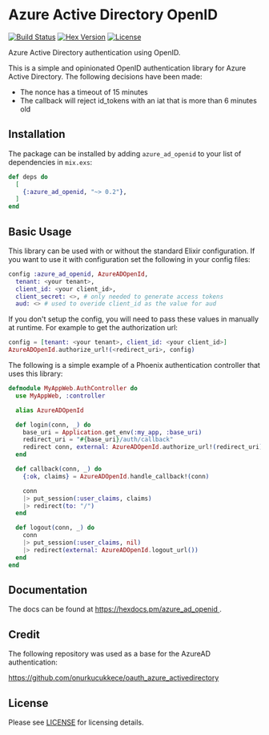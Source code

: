 # Azure Active Directory OpenID

[![Build Status](https://travis-ci.org/whossname/azure_ad_openid.svg?branch=master)](https://travis-ci.org/whossname/azure_ad_openid)
[![Hex Version](https://img.shields.io/hexpm/v/azure_ad_openid.svg)](https://hex.pm/packages/azure_ad_openid)
[![License](http://img.shields.io/badge/license-MIT-brightgreen.svg)](http://opensource.org/licenses/MIT)


Azure Active Directory authentication using OpenID.

This is a simple and opinionated OpenID authentication library for Azure Active Directory.
The following decisions have been made:

- The nonce has a timeout of 15 minutes
- The callback will reject id_tokens with an iat that is more than 6 minutes old

## Installation

The package can be installed by adding `azure_ad_openid` to your list of dependencies in `mix.exs`:

```elixir
def deps do
  [
    {:azure_ad_openid, "~> 0.2"},
  ]
end
```

## Basic Usage

This library can be used with or without the standard Elixir configuration. If you want to
use it with configuration set the following in your config files:

```elixir
config :azure_ad_openid, AzureADOpenId,
  tenant: <your tenant>,
  client_id: <your client_id>,
  client_secret: <>, # only needed to generate access tokens
  aud: <> # used to overide client_id as the value for aud
```

If you don't setup the config, you will need to pass these values in manually at runtime.
For example to get the authorization url:

```elixir
config = [tenant: <your tenant>, client_id: <your client_id>]
AzureADOpenId.authorize_url!(<redirect_uri>, config)
```

The following is a simple example of a Phoenix authentication controller that uses this library:

```elixir
defmodule MyAppWeb.AuthController do
  use MyAppWeb, :controller

  alias AzureADOpenId

  def login(conn, _) do
    base_uri = Application.get_env(:my_app, :base_uri)
    redirect_uri = "#{base_uri}/auth/callback"
    redirect conn, external: AzureADOpenId.authorize_url!(redirect_uri)
  end

  def callback(conn, _) do
    {:ok, claims} = AzureADOpenId.handle_callback!(conn)

    conn
    |> put_session(:user_claims, claims)
    |> redirect(to: "/")
  end

  def logout(conn, _) do
    conn
    |> put_session(:user_claims, nil)
    |> redirect(external: AzureADOpenId.logout_url())
  end
end
```

## Documentation

The docs can be found at
[https://hexdocs.pm/azure_ad_openid ](https://hexdocs.pm/azure_ad_openid/readme.html).

## Credit

The following repository was used as a base for the AzureAD authentication:

[https://github.com/onurkucukkece/oauth_azure_activedirectory ](https://github.com/onurkucukkece/oauth_azure_activedirectory)

## License

Please see [LICENSE](https://github.com/whossname/azure_ad_openid/blob/master/LICENSE.md)
for licensing details.
